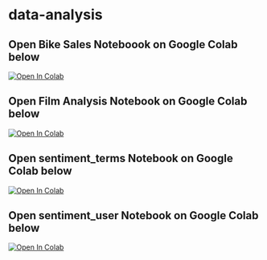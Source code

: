 # data-analysis

## Open Bike Sales Noteboook on Google Colab below

[![Open In Colab](https://colab.research.google.com/assets/colab-badge.svg)](https://colab.research.google.com/github/brightmaraba/data-analysis/blob/main/bike_sales.ipynb)

## Open Film Analysis Notebook on Google Colab below

[![Open In Colab](https://colab.research.google.com/assets/colab-badge.svg)](https://colab.research.google.com/github/brightmaraba/data-analysis/blob/main/film_analysis.ipynb)

## Open sentiment_terms Notebook on Google Colab below

[![Open In Colab](https://colab.research.google.com/assets/colab-badge.svg)](https://colab.research.google.com/github/brightmaraba/data-analysis/blob/main/sentiment_terms.ipynb)

## Open sentiment_user Notebook on Google Colab below

[![Open In Colab](https://colab.research.google.com/assets/colab-badge.svg)](https://colab.research.google.com/github/brightmaraba/data-analysis/blob/main/sentiment_user.ipynb)
